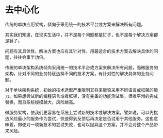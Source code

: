 # 去中心化

传统的单块应用架构，倾向于采用统一的技术平台或方案来解决所有问题。

其实我们知道，在现实生活中，并不是每个问题都是钉子，也不是每个解决方案都是锤子。

问题有其具体性，解决方案也应有其针对性。用最适合的技术方案去解决具体的问题，往往会事半功倍。

传统的单块架构系统倾向采用统一的技术平台或方案来解决所有问题，而微服务的架构，针对不同的业务特征选择不同的技术方案，有针对性的解决具体的业务问题。

对于单块架构系统，初始的技术选型严重限制其将来能否采用不同语言或框架的能力。如果想尝试新的编程语言或者框架，没有完备的功能测试集，很难平滑的完成替换，而且系统规模越大，风险越高。

微服务架构，使我们更容易在系统上尝试新的技术或解决方案。譬如说，可以先挑选风险最小的服务作为尝试，快速得到反馈后再决定是否试用于其他服务。这也意味着，即便对一项新技术的尝试失败，也可以抛弃这个方案，并不会对整个产品带来风险。